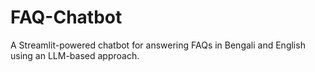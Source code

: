 # FAQ-Chatbot
A Streamlit-powered chatbot for answering FAQs in Bengali and English using an LLM-based approach.
